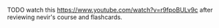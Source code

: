 
TODO watch this https://www.youtube.com/watch?v=r9fpoBULv9c after reviewing nevir's course and flashcards.